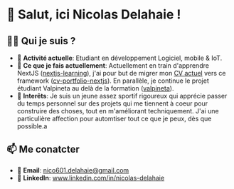 # 👋 Salut, ici Nicolas Delahaie !

## 🧑‍💻 Qui je suis ?

- 💼 **Activité actuelle**: Etudiant en développement Logiciel, mobile & IoT.
- 🌱 **Ce que je fais actuellement**: Actuellement en train d'apprendre NextJS ([nextjs-learning](https://github.com/Nicolas-Delahaie/nextjs-learning)), j'ai pour but de migrer mon [CV actuel](https://github.com/Nicolas-Delahaie/cv-portfolio-reactjs) vers ce framework ([cv-portfolio-nextjs](https://github.com/Nicolas-Delahaie/cv-portfolio-nextjs)). En parallèle, je continue le projet étudiant Valpineta au delà de la formation ([valpineta](https://github.com/projetDansLaMontagne/Valpineta)).
- 🚀 **Interêts**: Je suis un jeune assez sportif rigoureux qui apprécie passer du temps personnel sur des projets qui me tiennent à coeur pour construire des choses, tout en m'améliorant techniquement. J'ai une particulière affection pour automtiser tout ce que je peux, dès que possible.a
<!-- - 🏆 **Projects**: I love working on [type of project] that [desired outcome] (e.g., improving productivity, promoting education, etc.) -->
  
## 📫 Me conatcter 

- 📧 **Email**: nico601.delahaie@gmail.com
- 💼 **LinkedIn**: www.linkedin.com/in/nicolas-delahaie
<!-- - 🌐 **Website/Portfolio**: [Link to your website or portfolio](https://www.yourwebsite.com) -->
<!--
## 🛠️ My Tools & Technologies

![JavaScript](https://img.shields.io/badge/-JavaScript-F7DF1E?style=flat&logo=javascript&logoColor=black) ![React](https://img.shields.io/badge/-React-61DAFB?style=flat&logo=react&logoColor=white) ![Node.js](https://img.shields.io/badge/-Node.js-339933?style=flat&logo=node.js&logoColor=white) ![Python](https://img.shields.io/badge/-Python-3776AB?style=flat&logo=python&logoColor=white)

## ✨ Fun Fact

- I love [a fun or unique activity about you] (e.g., coding while listening to jazz, building board games, etc.)
- Always up for a [video game, e.g., Chess, Fortnite] challenge!
-->
